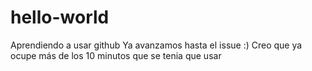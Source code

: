 # hello-world
Aprendiendo a usar github
Ya avanzamos hasta el issue :)
Creo que ya ocupe más de los 10 minutos que se tenia que usar
